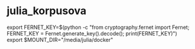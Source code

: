 # julia_korpusova

export FERNET_KEY=$(python -c "from cryptography.fernet import Fernet; FERNET_KEY = Fernet.generate_key().decode(); print(FERNET_KEY)")
 export $MOUNT_DIR="/media/julia/docker"
